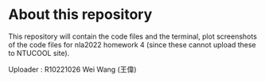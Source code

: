 # About this repository

This repository will contain the code files and the terminal, plot screenshots of the code files for nla2022 homework 4
(since these cannot upload these to NTUCOOL site).

Uploader : R10221026 Wei Wang (王偉)
